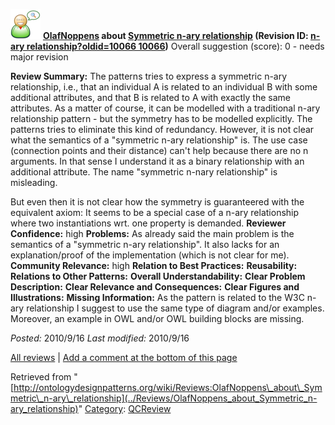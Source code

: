 [![](../images/thumb/2/29/Reviewer.png/48px-Reviewer.png)](../Image/Reviewer.png "Reviewer.png")
__[OlafNoppens](../User/OlafNoppens "User:OlafNoppens") about [Symmetric n-ary relationship](../Submissions/Symmetric_n-ary_relationship "Submissions:Symmetric n-ary relationship") (Revision ID: [n-ary relationship?oldid=10066 10066](../Submissions/Symmetric "http://ontologydesignpatterns.org/wiki/Submissions:Symmetric"))__
Overall suggestion (score): 0 - needs major revision




 __Review Summary:__ The patterns tries to express a symmetric n-ary relationship, i.e., that an individual A is related to an individual B with some additional attributes, and that B is related to A with exactly the same attributes. As a matter of course, it can be modelled with a traditional n-ary relationship pattern - but the symmetry has to be modelled explicitly. The patterns tries to eliminate this kind of redundancy.
However, it is not clear what the semantics of a "symmetric n-ary relationship" is. The use case (connection points and their distance) can't help because there are no n arguments. In that sense I understand it as a binary relationship with an additional attribute. The name "symmetric n-nary relationship" is misleading.



But even then it is not clear how the symmetry is guaranteered with the equivalent axiom: It seems to be a special case of a n-ary relationship where two instantiations wrt. one property is demanded.
__Reviewer Confidence:__ high
__Problems:__ As already said the main problem is the semantics of a "symmetric n-ary relationship". It also lacks for an explanation/proof of the implementation (which is not clear for me).
__Community Relevance:__ high
__Relation to Best Practices:__ 
__Reusability:__ 
__Relations to Other Patterns:__ 
__Overall Understandability:__ 
__Clear Problem Description:__ 
__Clear Relevance and Consequences:__ 
__Clear Figures and Illustrations:__ 
__Missing Information:__ As the pattern is related to the W3C n-ary relationship I suggest to use the same type of diagram and/or examples. Moreover, an example in OWL and/or OWL building blocks are missing.

_Posted:_ 2010/9/16 _Last modified:_ 2010/9/16



[All reviews](../Reviews/Main "Reviews:Main") | [Add a comment at the bottom of this page](index.php@title=Odp%253AAdd_comment&target=../Reviews/OlafNoppens_about_Symmetric_n-ary_relationship#New_comment "http://ontologydesignpatterns.org/wiki/index.php?title=Odp:Add_comment&target=Reviews:OlafNoppens_about_Symmetric_n-ary_relationship#New_comment")


Retrieved from "[http://ontologydesignpatterns.org/wiki/Reviews:OlafNoppens\_about\_Symmetric\_n-ary\_relationship](../Reviews/OlafNoppens_about_Symmetric_n-ary_relationship)"
 [Category](http://ontologydesignpatterns.org/wiki/Special:Categories "Special:Categories"): [QCReview](../Category/QCReview "Category:QCReview")